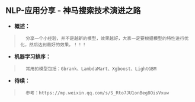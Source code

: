 ## NLP-应用分享 - 神马搜索技术演进之路
- **概述：**
>
>       分享一个小经验，并不是越新的模型，效果越好，大家一定要根据模型的特性进行优化，然后达到最好的效果。！！！
>
>

- **机器学习排序：**
>
>       常用的模型包括：Gbrank、LambdaMart、Xgboost、LightGBM
>
>
>
>
>

- **待续：**
>       参考：https://mp.weixin.qq.com/s/S_Rto7JU1onBeg8OisVxuw
>
>
>
>
>
>
>
>
>
>
>
>
>
>
>
>
>
>
>
>
>
>
>
>
>
>
>
